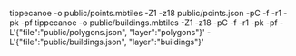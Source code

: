 tippecanoe -o public/points.mbtiles -Z1 -z18 public/points.json -pC -f -r1 -pk -pf
tippecanoe -o public/buildings.mbtiles -Z1 -z18 -pC -f -r1 -pk -pf -L'{"file":"public/polygons.json", "layer":"polygons"}' -L'{"file":"public/buildings.json", "layer":"buildings"}'
